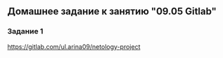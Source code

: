 ## Домашнее задание к занятию "09.05 Gitlab"

### Задание 1
https://gitlab.com/ul.arina09/netology-project
